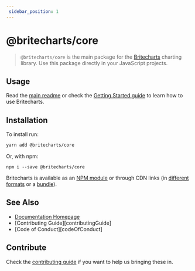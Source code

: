 ```yaml
---
 sidebar_position: 1 
---
```

 # @britecharts/core

> `@britecharts/core` is the main package for the [Britecharts][homepage] charting library. Use this package directly in your JavaScript projects.

## Usage
Read the [main readme][readme] or check the [Getting Started guide][gettingStarted] to learn how to use Britecharts.

## Installation
To install run:
```sh
yarn add @britecharts/core
```
Or, with npm:

```
npm i --save @britecharts/core
```

Britecharts is available as an [NPM module][npmModule] or through CDN links (in [different formats][jsDelivrLib] or a [bundle][jsDelivrDist]).

## See Also
- [Documentation Homepage][homepage]
- [Contributing Guide][contributingGuide]
- [Code of Conduct][codeOfConduct]

## Contribute
Check the [contributing guide][contributing] if you want to help us bringing these in. 

[readme]: **
[homepage]: **
[gettingStarted]: **
[npmModule]: **
[jsDelivrLib]: **
[jsDelivrDist]: **
[contributing]: https://github.com/britecharts/britecharts/blob/master/.github/CONTRIBUTING.md
